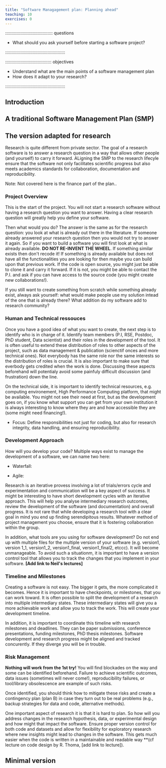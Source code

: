 ```yaml
---
title: "Software Managagement plan: Planning ahead"
teaching: 10
exercises: 0
---
```


:::::::::::::::::::::::::::::::::::::: questions 

- What should you ask yourself before starting a software project?

::::::::::::::::::::::::::::::::::::::::::::::::

::::::::::::::::::::::::::::::::::::: objectives

- Understand what are the main points of a software management plan
- How does it adapt to your research?

::::::::::::::::::::::::::::::::::::::::::::::::

## Introduction


## A traditional Software Management Plan (SMP)


## The version adapted for research

Research is quite different from private sector. The goal of a research software is to answer a research question in a way that allows other people (and yourself) to carry it forward. ALigning the SMP to the research lifecyle ensure that the software not only facilitates scientific progress but also meets academics standards for collaboration, documentation and reproducibility.

Note: Not covered here is the finance part of the plan.. 


### Project Overview

This is the start of the project. You will not start a research software without having a research question you want to answer. Having a clear research question will greatly help you define your software. 

Then what would you do? The answer is the same as for the research question: you look at what is already out there in the literature. If someone already answered your research question then you would not try to answer it again. So if you want to build a software you will first look at what is already available. **DO NOT RE-INVENT THE WHEEL**. 
If something similar exists then don't recode it! If something is already available but does not have all the functionalities you are looking for then maybe you can build upon that previous work. If the code is open source, you might just be able to clone it and carry it forward. If it is not, you might be able to contact the P.I. and ask if you can have access to the source code (you might create new collaborations!). 

If you still want to create something from scratch while something already exist, always ask yourself: what would make people use my solution intead of the one that is already there? What addition do my software add to research community?

### Human and Technical ressouces

Once you have a good idea of what you want to create, the next step is to identify who is in charge of it. Identify team members (P.I, RSE, Postdoc, PhD student, Data scientist) and their roles in the development of the tool. It is often useful to extend these distribution of roles to other aspects of the project, such as data management & publication (scienctif onces and more technical ones). Not everybody has the same role nor the same interests so the distribution of roles is crucial. It is also important to make sure that everbody gets credited when the work is done. Discussing these aspects beforehand will potentialy avoid some painfuly difficult discussion (and frustration) down the line.  

On the technical side, it is important to identify technical resources, e.g. computing environement, High Performance Computing platform, that might be available. You might not see their need at first, but as the development goes on, if you know what support you can get from your own institution it is always interesting to know where they are and how accessible they are (some might need financing!). 

* Focus: Define responsibilities not just for coding, but also for research integrity, data handling, and ensuring reproducibility.


### Development Approach

How will you develop your code? Multiple ways exist to manage the development of a software, we can name two here:

* Waterfall:

* Agile:


Research is an iterative provess involving a lot of trials/errors cycle and experimentation and communication will be a key aspect of success. It might be interesting to have short development cycles with an iterative approach. This will help you analyse intermediary research outcomes, review the development of the software (and documentation) and overall progress. It is not rare that while developing a research tool with a clear goal in mind you end up finding serendipitous results. Whatever method of project management you choose, ensure that it is fostering collaboration within the group. 

In addition, what tools are you using for software development? Do not end up with multiple files for the multiple version of your software (e.g. version1, version 1_1, version1_2, version1_final, version1_final2, etccc). It will become unmanageable. To avoid such a situationm, it is important to have a version control tool that allows you to track the changes that you implement in your software. **[Add link to Neil's lectures]** 

### Timeline and Milestones

Creating a software is not easy. The bigger it gets, the more complicated it becomes. Hence it is important to have checkpoints, or milestones, that you can work toward. It is often possible to split the development of a research into multiple intermediary states. These intermediary states will give you a more achievable work and allow you to track the work. This will create your development timeline. 

In addition, it is important to coordinate this timeline with research milestones and deadlines. They can be paper submissions, conference presentations, funding milestones, PhD thesis milestones. Software development and research progress might be aligned and tracked concurently. If they diverge you will be in trouble.  


### Risk Management

**Nothing will work from the 1st try!** You will find blockades on the way and some can be identified beforehand. Failure to achieve scientific outcomes, data issues (sometimes will never come!), reproducibility failures, or tool/library obsolescence are example of such risks.

Once identified, you should think how to mitigate these risks and create a contingency plan (plan B) in case they turn out to be real problems (e.g., backup strategies for data and code, alternative methods).

One important aspect of research it is that it is hard to plan. So how will you address changes in the research hypothesis, data, or experimental design and how might that impact the software. Ensure proper version control for both code and datasets and allow for flexibility for exploratory research where new insights might lead to changes in the software. This gets much easier when the code is written in a maintainable and readable way **(cf lecture on code design by R. Thoma, [add link to lecture]).


## Minimal version



